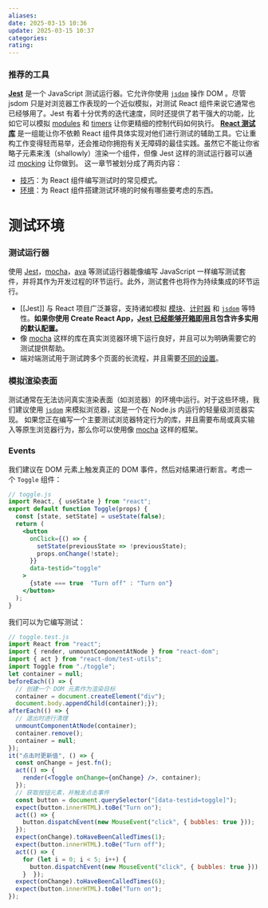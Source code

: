 ```yaml
---
aliases: 
date: 2025-03-15 10:36
update: 2025-03-15 10:37
categories: 
rating:
---
```


### 推荐的工具

**[Jest](https://facebook.github.io/jest/)** 是一个 JavaScript 测试运行器。它允许你使用 [`jsdom`](https://zh-hans.legacy.reactjs.org/docs/testing-environments.html#mocking-a-rendering-surface) 操作 DOM 。尽管 jsdom 只是对浏览器工作表现的一个近似模拟，对测试 React 组件来说它通常也已经够用了。Jest 有着十分优秀的迭代速度，同时还提供了若干强大的功能，比如它可以模拟 [modules](https://zh-hans.legacy.reactjs.org/docs/testing-environments.html#mocking-modules) 和 [timers](https://zh-hans.legacy.reactjs.org/docs/testing-environments.html#mocking-timers) 让你更精细的控制代码如何执行。
**[React 测试库](https://testing-library.com/react)** 是一组能让你不依赖 React 组件具体实现对他们进行测试的辅助工具。它让重构工作变得轻而易举，还会推动你拥抱有关无障碍的最佳实践。虽然它不能让你省略子元素来浅（shallowly）渲染一个组件，但像 Jest 这样的测试运行器可以通过 [mocking](https://zh-hans.legacy.reactjs.org/docs/testing-recipes.html#mocking-modules) 让你做到。
这一章节被划分成了两页内容：

- [技巧](https://zh-hans.legacy.reactjs.org/docs/testing-recipes.html)：为 React 组件编写测试时的常见模式。
- [环境](https://zh-hans.legacy.reactjs.org/docs/testing-environments.html)：为 React 组件搭建测试环境的时候有哪些要考虑的东西。

# 测试环境

### 测试运行器

使用 [Jest](https://jestjs.io/)，[mocha](https://mochajs.org/)，[ava](https://github.com/avajs/ava) 等测试运行器能像编写 JavaScript 一样编写测试套件，并将其作为开发过程的环节运行。此外，测试套件也将作为持续集成的环节运行。

- [[Jest]] 与 React 项目广泛兼容，支持诸如模拟 [模块](https://zh-hans.legacy.reactjs.org/docs/testing-environments.html#mocking-modules)、[计时器](https://zh-hans.legacy.reactjs.org/docs/testing-environments.html#mocking-timers) 和 [`jsdom`](https://zh-hans.legacy.reactjs.org/docs/testing-environments.html#mocking-a-rendering-surface) 等特性。**如果你使用 Create React App，[Jest 已经能够开箱即用](https://facebook.github.io/create-react-app/docs/running-tests)且包含许多实用的默认配置。**
- 像 [mocha](https://mochajs.org/#running-mocha-in-the-browser) 这样的库在真实浏览器环境下运行良好，并且可以为明确需要它的测试提供帮助。
- 端对端测试用于测试跨多个页面的长流程，并且需要[不同的设置](https://zh-hans.legacy.reactjs.org/docs/testing-environments.html#end-to-end-tests-aka-e2e-tests)。

### 模拟渲染表面

测试通常在无法访问真实渲染表面（如浏览器）的环境中运行。对于这些环境，我们建议使用 [`jsdom`](https://github.com/jsdom/jsdom) 来模拟浏览器，这是一个在 Node.js 内运行的轻量级浏览器实现。
如果您正在编写一个主要测试浏览器特定行为的库，并且需要布局或真实输入等原生浏览器行为，那么你可以使用像 [mocha](https://mochajs.org/) 这样的框架。

### Events

我们建议在 DOM 元素上触发真正的 DOM 事件，然后对结果进行断言。考虑一个 `Toggle` 组件：

```jsx
// toggle.js
import React, { useState } from "react";
export default function Toggle(props) {
  const [state, setState] = useState(false);
  return (
    <button
      onClick={() => {
        setState(previousState => !previousState);
        props.onChange(!state);
      }}
      data-testid="toggle"
    >
      {state === true  "Turn off" : "Turn on"}
    </button>
  );
}
```

我们可以为它编写测试：

```jsx
// toggle.test.js
import React from "react";
import { render, unmountComponentAtNode } from "react-dom";
import { act } from "react-dom/test-utils";
import Toggle from "./toggle";
let container = null;
beforeEach(() => {
  // 创建一个 DOM 元素作为渲染目标
  container = document.createElement("div");
  document.body.appendChild(container);});
afterEach(() => {
  // 退出时进行清理
  unmountComponentAtNode(container);
  container.remove();
  container = null;
});
it("点击时更新值", () => {
  const onChange = jest.fn();
  act(() => {
    render(<Toggle onChange={onChange} />, container);
  });
  // 获取按钮元素，并触发点击事件
  const button = document.querySelector("[data-testid=toggle]");
  expect(button.innerHTML).toBe("Turn on");
  act(() => {
    button.dispatchEvent(new MouseEvent("click", { bubbles: true }));
  });
  expect(onChange).toHaveBeenCalledTimes(1);
  expect(button.innerHTML).toBe("Turn off");
  act(() => {
    for (let i = 0; i < 5; i++) {
      button.dispatchEvent(new MouseEvent("click", { bubbles: true }));
    }  });
  expect(onChange).toHaveBeenCalledTimes(6);
  expect(button.innerHTML).toBe("Turn on");
});
```
